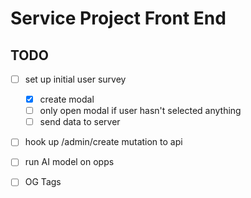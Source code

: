 # Service Project Front End

## TODO

- [ ] set up initial user survey

  - [x] create modal
  - [ ] only open modal if user hasn't selected anything
  - [ ] send data to server

- [ ] hook up /admin/create mutation to api
- [ ] run AI model on opps
- [ ] OG Tags
